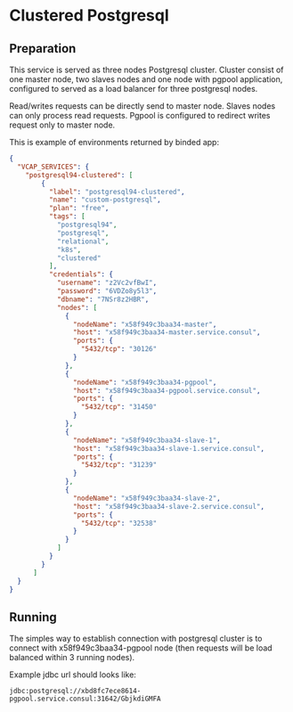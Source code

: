 # Clustered Postgresql

## Preparation

This service is served as three nodes Postgresql cluster. Cluster consist of one master node, two slaves nodes and one node with pgpool application, 
configured to served as a load balancer for three postgresql nodes.

Read/writes requests can be directly send to master node. Slaves nodes can only process read requests. Pgpool is configured to redirect writes request only to master node.


This is example of environments returned by binded app:
```json
{
  "VCAP_SERVICES": {
    "postgresql94-clustered": [
        {
          "label": "postgresql94-clustered",
          "name": "custom-postgresql",
          "plan": "free",
          "tags": [
            "postgresql94",
            "postgresql",
            "relational",
            "k8s",
            "clustered"
          ],
          "credentials": {
            "username": "z2Vc2vfBwI",
            "password": "6VDZo8y5l3",
            "dbname": "7NSr8z2HBR",
            "nodes": [
              {
                "nodeName": "x58f949c3baa34-master",
                "host": "x58f949c3baa34-master.service.consul",
                "ports": {
                  "5432/tcp": "30126"
                }
              },
              {
                "nodeName": "x58f949c3baa34-pgpool",
                "host": "x58f949c3baa34-pgpool.service.consul",
                "ports": {
                  "5432/tcp": "31450"
                }
              },
              {
                "nodeName": "x58f949c3baa34-slave-1",
                "host": "x58f949c3baa34-slave-1.service.consul",
                "ports": {
                  "5432/tcp": "31239"
                }
              },
              {
                "nodeName": "x58f949c3baa34-slave-2",
                "host": "x58f949c3baa34-slave-2.service.consul",
                "ports": {
                  "5432/tcp": "32538"
                }
              }
            ]
          }
        }
      ]
  }
}
```

## Running

The simples way to establish connection with postgresql cluster is to  connect with x58f949c3baa34-pgpool node
(then requests will be load balanced within 3 running nodes).

Example jdbc url should looks like:

```
jdbc:postgresql://xbd8fc7ece8614-pgpool.service.consul:31642/GbjkdiGMFA
```
